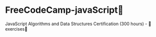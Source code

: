 # FreeCodeCamp-javaScript🐷
JavaScript Algorithms and Data Structures Certification (300 hours) - 🐰exercises🐰
